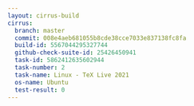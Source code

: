 ```yaml
---
layout: cirrus-build
cirrus:
  branch: master
  commit: 008e4aeb681055b8cde38cce7033e837138fc8fa
  build-id: 5567044295327744
  github-check-suite-id: 25426450941
  task-id: 5862412635602944
  task-number: 2
  task-name: Linux - TeX Live 2021
  os-name: Ubuntu
  test-result: 0
---
```

